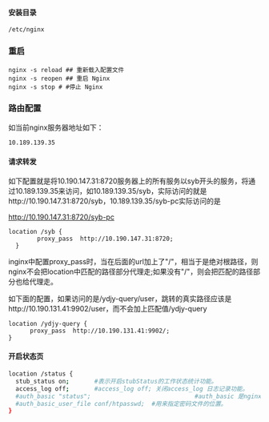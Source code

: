 #### 安装目录

```
/etc/nginx
```



### 重启

```shell
nginx -s reload ## 重新载入配置文件
nginx -s reopen ## 重启 Nginx
nginx -s stop # #停止 Nginx
```

### 路由配置

如当前nginx服务器地址如下：

```sh
10.189.139.35
```

#### 请求转发

如下配置就是将10.190.147.31:8720服务器上的所有服务以syb开头的服务，将通过10.189.139.35来访问，如10.189.139.35/syb，实际访问的就是http://10.190.147.31:8720/syb，10.189.139.35/syb-pc实际访问的是

http://10.190.147.31:8720/syb-pc

```
location /syb {
        proxy_pass  http://10.190.147.31:8720;
  }
```

inginx中配置proxy_pass时，当在后面的url加上了"/"，相当于是绝对根路径，则nginx不会把location中匹配的路径部分代理走;如果没有"/"，则会把匹配的路径部分也给代理走。

如下面的配置，如果访问的是/ydjy-query/user，跳转的真实路径应该是http://10.190.131.41:9902/user，而不会加上匹配值/ydjy-query

```
location /ydjy-query {
      proxy_pass  http://10.190.131.41:9902/;
}
```

####  开启状态页

```sh
location /status {  
  stub_status on;   	#表示开启stubStatus的工作状态统计功能。
  access_log off;   	#access_log off; 关闭access_log 日志记录功能。
  #auth_basic "status";   							#auth_basic 是nginx的一种认证机制。
  #auth_basic_user_file conf/htpasswd;	#用来指定密码文件的位置。
}
```


